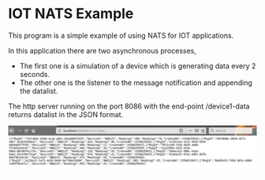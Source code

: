 # IOT NATS Example
This program is a simple example of using NATS for IOT applications.

In this application there are two asynchronous processes, 
* The first one is a simulation of a device which is generating data every 2 seconds. 
* The other one is the listener to the message notification and appending the datalist. 

The http server running on the port 8086 with the end-point /device1-data returns datalist in the JSON format. 

![output](pic/browser_pic.png)

